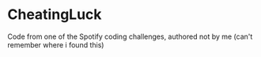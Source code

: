 # CheatingLuck

Code from one of the Spotify coding challenges, authored not by me (can't remember where i found this)
